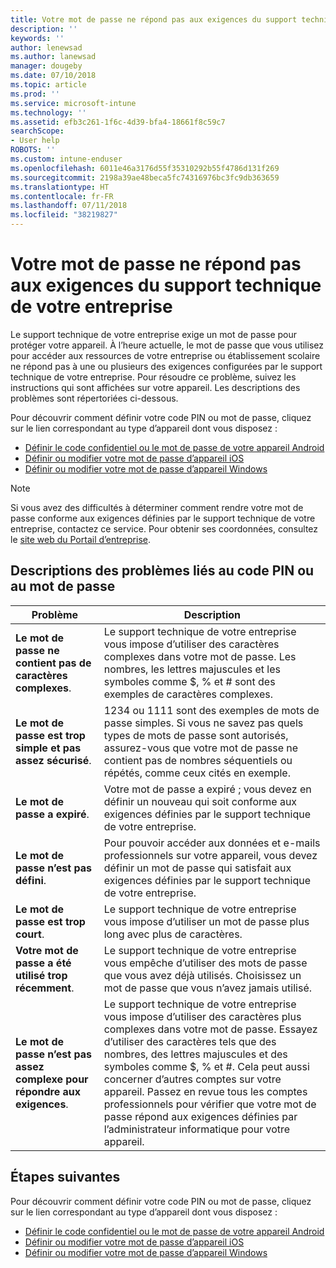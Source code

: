 ```yaml
---
title: Votre mot de passe ne répond pas aux exigences du support technique de votre entreprise | Microsoft Docs
description: ''
keywords: ''
author: lenewsad
ms.author: lanewsad
manager: dougeby
ms.date: 07/10/2018
ms.topic: article
ms.prod: ''
ms.service: microsoft-intune
ms.technology: ''
ms.assetid: efb3c261-1f6c-4d39-bfa4-18661f8c59c7
searchScope:
- User help
ROBOTS: ''
ms.custom: intune-enduser
ms.openlocfilehash: 6011e46a3176d55f35310292b55f4786d131f269
ms.sourcegitcommit: 2198a39ae48beca5fc74316976bc3fc9db363659
ms.translationtype: HT
ms.contentlocale: fr-FR
ms.lasthandoff: 07/11/2018
ms.locfileid: "38219827"
---
```

# <a name="your-password-does-not-meet-your-company-supports-requirements"></a>Votre mot de passe ne répond pas aux exigences du support technique de votre entreprise

Le support technique de votre entreprise exige un mot de passe pour protéger votre appareil. À l’heure actuelle, le mot de passe que vous utilisez pour accéder aux ressources de votre entreprise ou établissement scolaire ne répond pas à une ou plusieurs des exigences configurées par le support technique de votre entreprise. Pour résoudre ce problème, suivez les instructions qui sont affichées sur votre appareil. Les descriptions des problèmes sont répertoriées ci-dessous.

Pour découvrir comment définir votre code PIN ou mot de passe, cliquez sur le lien correspondant au type d’appareil dont vous disposez :

- [Définir le code confidentiel ou le mot de passe de votre appareil Android](set-your-pin-or-password-android.md)
- [Définir ou modifier votre mot de passe d’appareil iOS](set-or-change-your-passcode-ios.md)
- [Définir ou modifier votre mot de passe d’appareil Windows](set-or-change-your-password-windows.md)

> [!NOTE]
> Si vous avez des difficultés à déterminer comment rendre votre mot de passe conforme aux exigences définies par le support technique de votre entreprise, contactez ce service. Pour obtenir ses coordonnées, consultez le [site web du Portail d’entreprise](https://portal.manage.microsoft.com#HelpDeskDialog).

## <a name="pin-or-password-issue-descriptions"></a>Descriptions des problèmes liés au code PIN ou au mot de passe

| **Problème** | **Description** |
|-----------------------------------------------------|------------------------------------------------------------------------------------------------------------------------------------------------------------------------------------------------------------------------------------------------------------------------------------------------------------------------------------------------------------|
| **Le mot de passe ne contient pas de caractères complexes**. | Le support technique de votre entreprise vous impose d’utiliser des caractères complexes dans votre mot de passe. Les nombres, les lettres majuscules et les symboles comme $, % et # sont des exemples de caractères complexes. |
| **Le mot de passe est trop simple et pas assez sécurisé**. | 1234 ou 1111 sont des exemples de mots de passe simples. Si vous ne savez pas quels types de mots de passe sont autorisés, assurez-vous que votre mot de passe ne contient pas de nombres séquentiels ou répétés, comme ceux cités en exemple. |
| **Le mot de passe a expiré**. | Votre mot de passe a expiré ; vous devez en définir un nouveau qui soit conforme aux exigences définies par le support technique de votre entreprise. |
| **Le mot de passe n’est pas défini**. | Pour pouvoir accéder aux données et e-mails professionnels sur votre appareil, vous devez définir un mot de passe qui satisfait aux exigences définies par le support technique de votre entreprise. |
| **Le mot de passe est trop court**. | Le support technique de votre entreprise vous impose d’utiliser un mot de passe plus long avec plus de caractères. |
| **Votre mot de passe a été utilisé trop récemment**. | Le support technique de votre entreprise vous empêche d’utiliser des mots de passe que vous avez déjà utilisés. Choisissez un mot de passe que vous n’avez jamais utilisé. |
| **Le mot de passe n’est pas assez complexe pour répondre aux exigences**. | Le support technique de votre entreprise vous impose d’utiliser des caractères plus complexes dans votre mot de passe. Essayez d’utiliser des caractères tels que des nombres, des lettres majuscules et des symboles comme $, % et #. Cela peut aussi concerner d’autres comptes sur votre appareil. Passez en revue tous les comptes professionnels pour vérifier que votre mot de passe répond aux exigences définies par l’administrateur informatique pour votre appareil. |

## <a name="next-steps"></a>Étapes suivantes

Pour découvrir comment définir votre code PIN ou mot de passe, cliquez sur le lien correspondant au type d’appareil dont vous disposez :

- [Définir le code confidentiel ou le mot de passe de votre appareil Android](set-your-pin-or-password-android.md)
- [Définir ou modifier votre mot de passe d’appareil iOS](set-or-change-your-passcode-ios.md)
- [Définir ou modifier votre mot de passe d’appareil Windows](set-or-change-your-password-windows.md)
